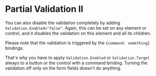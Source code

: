 Partial Validation II
=====================
You can also disable the validation completely by adding `Validation.Enabled="false"`. Again, this can be set on any element or control, and it disables the
validation on this element and all its children.

Please note that the validation is triggered by the `{command: something}` bindings.

That's why you have to apply `Validation.Enabled` or `Validation.Target` always to a button or the control with a command binding.
Turning the validation off only on the form fields doesn't do anything.